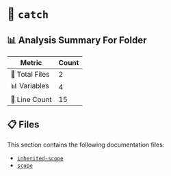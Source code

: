 # 📁 `catch`

## 📊 Analysis Summary For Folder

| Metric | Count |
|--------|-------|
| 📁 Total Files | 2 |
| 📊 Variables | 4 |
| 🔢 Line Count | 15 |


## 📋 Files

This section contains the following documentation files:

- [`inherited-scope`](./inherited-scope.md)
- [`scope`](./scope.md)